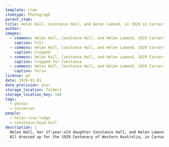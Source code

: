 ```yaml
---
template: item
itemtype: Photograph
parent_item: 
title: Helen Hall, Constance Hall, and Helen Lamond, in 1929 in Carnarvon
author: 
images:
  - commons: Helen Hall, Constance Hall, and Helen Lamond, 1929 Carnarvon.png
    caption: Full
  - commons: Helen Hall, Constance Hall, and Helen Lamond, 1929 Carnarvon, cropped.png
    caption: Cropped
  - commons: Helen Hall, Constance Hall, and Helen Lamond, 1929 Carnarvon, cropped for Constance.png
    caption: Cropped for Constance
  - commons: Helen Hall, Constance Hall, and Helen Lamond, 1929 Carnarvon, back.png
    caption: Verso
license: pd
date: 1929-01-01
date_precision: year
storage_location: folder1
storage_location_key: 104
tags:
  - photos
  - carnarvon
people:
  - helen-rose-lodge
  - constance-boyd-hall
description: |
  Helen Hall, her 17-year-old daughter Constance Hall, and Helen Lamond.
  All dressed up for the 1929 Centenary of Western Australia, in Carnarvon.
---
```

